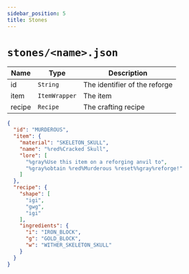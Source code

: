 ```yaml
---
sidebar_position: 5
title: Stones
---
```


# `stones/<name>.json`

| Name | Type | Description |
| --- | --- | --- |
| id | `String` | The identifier of the reforge |
| item | `ItemWrapper` | The item |
| recipe | `Recipe` | The crafting recipe |

```json
{
  "id": "MURDEROUS",
  "item": {
    "material": "SKELETON_SKULL",
    "name": "%red%Cracked Skull",
    "lore": [
      "%gray%Use this item on a reforging anvil to",
      "%gray%obtain %red%Murderous %reset%%gray%reforge!"
    ]
  },
  "recipe": {
    "shape": [
      "igi",
      "gwg",
      "igi"
    ],
    "ingredients": {
      "i": "IRON_BLOCK",
      "g": "GOLD_BLOCK",
      "w": "WITHER_SKELETON_SKULL"
    }
  }
}
```
